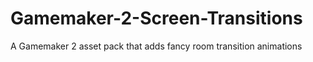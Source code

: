 # Gamemaker-2-Screen-Transitions
 A Gamemaker 2 asset pack that adds fancy room transition animations
